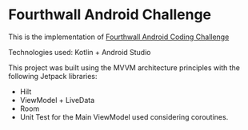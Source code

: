 # Fourthwall Android Challenge
This is the implementation
of [Fourthwall Android Coding Challenge](https://gist.github.com/wbaumann/5a3524d5260a0ed056cc52b783726d3c)

Technologies used: Kotlin + Android Studio

This project was built using the MVVM architecture principles with the following Jetpack libraries:
* Hilt
* ViewModel + LiveData
* Room
* Unit Test for the Main ViewModel used considering coroutines.

